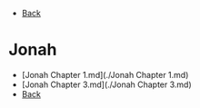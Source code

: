 - [Back](../index.md)
# Jonah

- [Jonah Chapter 1.md](./Jonah Chapter 1.md)
- [Jonah Chapter 3.md](./Jonah Chapter 3.md)
- [Back](../index.md)
